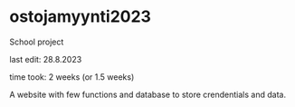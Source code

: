 # ostojamyynti2023
School project

last edit: 28.8.2023

time took: 2 weeks (or 1.5 weeks)


A website with few functions and database to store crendentials and data.
